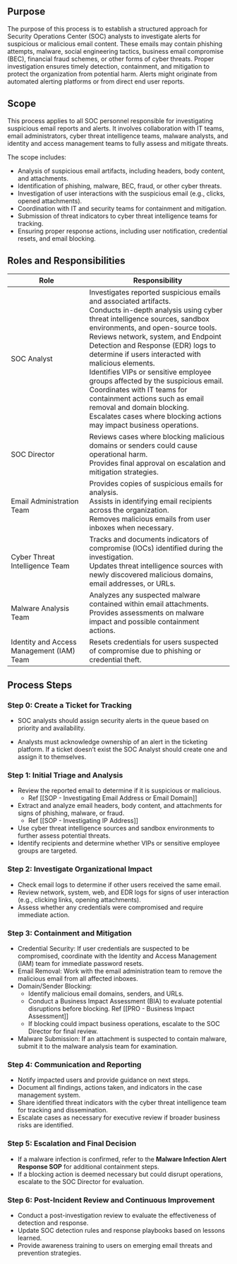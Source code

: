 ## Purpose
The purpose of this process is to establish a structured approach for Security Operations Center (SOC) analysts to investigate alerts for suspicious or malicious email content. These emails may contain phishing attempts, malware, social engineering tactics, business email compromise (BEC), financial fraud schemes, or other forms of cyber threats. Proper investigation ensures timely detection, containment, and mitigation to protect the organization from potential harm.  Alerts might originate from automated alerting platforms or from direct end user reports.

## Scope
This process applies to all SOC personnel responsible for investigating suspicious email reports and alerts. It involves collaboration with IT teams, email administrators, cyber threat intelligence teams, malware analysts, and identity and access management teams to fully assess and mitigate threats.

The scope includes:

- Analysis of suspicious email artifacts, including headers, body content, and attachments.
- Identification of phishing, malware, BEC, fraud, or other cyber threats.
- Investigation of user interactions with the suspicious email (e.g., clicks, opened attachments).
- Coordination with IT and security teams for containment and mitigation.
- Submission of threat indicators to cyber threat intelligence teams for tracking.
- Ensuring proper response actions, including user notification, credential resets, and email blocking.

## Roles and Responsibilities

| Role                                      | Responsibility                                                                                                                                                                                                                                                                                                                                                                                                                                                                                                                                                                         |
| ----------------------------------------- | -------------------------------------------------------------------------------------------------------------------------------------------------------------------------------------------------------------------------------------------------------------------------------------------------------------------------------------------------------------------------------------------------------------------------------------------------------------------------------------------------------------------------------------------------------------------------------------- |
| SOC Analyst                               | Investigates reported suspicious emails and associated artifacts.<br>Conducts in-depth analysis using cyber threat intelligence sources, sandbox environments, and open-source tools.<br>Reviews network, system, and Endpoint Detection and Response (EDR) logs to determine if users interacted with malicious elements.<br>Identifies VIPs or sensitive employee groups affected by the suspicious email.<br>Coordinates with IT teams for containment actions such as email removal and domain blocking.<br>Escalates cases where blocking actions may impact business operations. |
| SOC Director                              |  Reviews cases where blocking malicious domains or senders could cause operational harm.<br>Provides final approval on escalation and mitigation strategies.                                                                                                                                                                                                                                                                                                                                                                                                                           |
| Email Administration Team                 | Provides copies of suspicious emails for analysis.<br>Assists in identifying email recipients across the organization.<br>Removes malicious emails from user inboxes when necessary.                                                                                                                                                                                                                                                                                                                                                                                                   |
| Cyber Threat Intelligence Team            | Tracks and documents indicators of compromise (IOCs) identified during the investigation.<br>Updates threat intelligence sources with newly discovered malicious domains, email addresses, or URLs.                                                                                                                                                                                                                                                                                                                                                                                    |
| Malware Analysis Team                     | Analyzes any suspected malware contained within email attachments.<br>Provides assessments on malware impact and possible containment actions.                                                                                                                                                                                                                                                                                                                                                                                                                                         |
| Identity and Access Management (IAM) Team | Resets credentials for users suspected of compromise due to phishing or credential theft.                                                                                                                                                                                                                                                                                                                                                                                                                                                                                              |
## Process Steps
### **Step 0:  Create a Ticket for Tracking**

*  SOC analysts should assign security alerts in the queue based on priority and availability.
- Analysts must acknowledge ownership of an alert in the ticketing platform. If a ticket doesn’t exist the SOC Analyst should create one and assign it to themselves.

### **Step 1: Initial Triage and Analysis**

- Review the reported email to determine if it is suspicious or malicious.
	- Ref [[SOP - Investigating Email Address or Email Domain]]
- Extract and analyze email headers, body content, and attachments for signs of phishing, malware, or fraud.
	- Ref [[SOP - Investigating IP Address]]
- Use cyber threat intelligence sources and sandbox environments to further assess potential threats.
- Identify recipients and determine whether VIPs or sensitive employee groups are targeted.

### **Step 2: Investigate Organizational Impact**

- Check email logs to determine if other users received the same email.
- Review network, system, web, and EDR logs for signs of user interaction (e.g., clicking links, opening attachments).
- Assess whether any credentials were compromised and require immediate action.

### **Step 3: Containment and Mitigation**

- Credential Security: If user credentials are suspected to be compromised, coordinate with the Identity and Access Management (IAM) team for immediate password resets.
- Email Removal: Work with the email administration team to remove the malicious email from all affected inboxes.
- Domain/Sender Blocking:
    - Identify malicious email domains, senders, and URLs.
    - Conduct a Business Impact Assessment (BIA) to evaluate potential disruptions before blocking.  Ref [[PRO - Business Impact Assessment]]
    - If blocking could impact business operations, escalate to the SOC Director for final review.
- Malware Submission: If an attachment is suspected to contain malware, submit it to the malware analysis team for examination.

### **Step 4: Communication and Reporting**

- Notify impacted users and provide guidance on next steps.
- Document all findings, actions taken, and indicators in the case management system.
- Share identified threat indicators with the cyber threat intelligence team for tracking and dissemination.
- Escalate cases as necessary for executive review if broader business risks are identified.

### **Step 5: Escalation and Final Decision**

- If a malware infection is confirmed, refer to the **Malware Infection Alert Response SOP** for additional containment steps.
- If a blocking action is deemed necessary but could disrupt operations, escalate to the SOC Director for evaluation.

### **Step 6: Post-Incident Review and Continuous Improvement**

- Conduct a post-investigation review to evaluate the effectiveness of detection and response.
- Update SOC detection rules and response playbooks based on lessons learned.
- Provide awareness training to users on emerging email threats and prevention strategies.